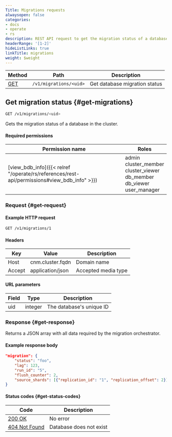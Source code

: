 ```yaml
---
Title: Migrations requests
alwaysopen: false
categories:
- docs
- operate
- rs
description: REST API request to get the migration status of a database in the cluster.
headerRange: '[1-2]'
hideListLinks: true
linkTitle: migrations
weight: $weight
---
```


| Method | Path | Description |
|--------|------|-------------|
| [GET](#get-migrations) | `/v1/migrations/<uid>` | Get database migration status |

## Get migration status {#get-migrations}

```sh
GET /v1/migrations/<uid>
```

Gets the migration status of a database in the cluster.

#### Required permissions

| Permission name | Roles |
|-----------------|-------|
| [view_bdb_info]({{< relref "/operate/rs/references/rest-api/permissions#view_bdb_info" >}}) | admin<br />cluster_member<br />cluster_viewer<br />db_member<br />db_viewer<br />user_manager |

### Request {#get-request}

#### Example HTTP request

```sh
GET /v1/migrations/1
```

#### Headers

| Key | Value | Description |
|-----|-------|-------------|
| Host | cnm.cluster.fqdn | Domain name |
| Accept | application/json | Accepted media type |

#### URL parameters

| Field | Type | Description |
|-------|------|-------------|
| uid | integer | The database's unique ID |

### Response {#get-response}

Returns a JSON array with all data required by the migration orchestrator.

#### Example response body

```json
"migration": {
    "status": "foo",
    "lag": 123,
    "run_id": "5",
    "flush_counter": 2,
    "source_shards": [{"replication_id": "1", "replication_offset": 2}]
}
```

#### Status codes {#get-status-codes}

| Code | Description |
|------|-------------|
| [200 OK](https://www.rfc-editor.org/rfc/rfc9110.html#name-200-ok) | No error |
| [404 Not Found](https://www.rfc-editor.org/rfc/rfc9110.html#name-404-not-found) | Database does not exist |
